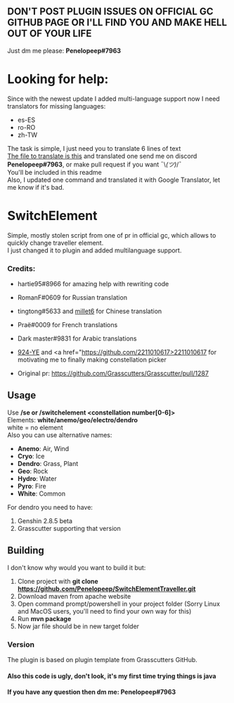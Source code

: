 ## DON'T POST PLUGIN ISSUES ON OFFICIAL GC GITHUB PAGE OR I'LL FIND YOU AND MAKE HELL OUT OF YOUR LIFE
Just dm me please: <b>Penelopeep#7963</b>

# Looking for help: <br>
Since with the newest update I added multi-language support now I need translators for missing languages:<br>
- es-ES
- ro-RO
- zh-TW <br>

The task is simple, I just need you to translate 6 lines of text <br>
<a href="https://github.com/Penelopeep/SwitchElementTraveller/blob/Main/src/main/resources/en_US.json">The file to translate is this</a> and translated one send me on discord <b>Penelopeep#7963</b>, or make pull request if you want ¯\\_(ツ)_/¯ <br>
You'll be included in this readme<br>
Also, I updated one command and translated it with Google Translator, let me know if it's bad.

# SwitchElement
Simple, mostly stolen script from one of pr in official gc, which allows to quickly change traveller element.<br>
I just changed it to plugin and added multilanguage support. <br>
### Credits:
- hartie95#8966 for amazing help with rewriting code
- RomanF#0609 for Russian translation
- tingtong#5633 and <a href="https://github.com/millet6">millet6</a> for Chinese translation
- Praë#0009 for French translations
- Dark master#9831 for Arabic translations
- <a href="https://github.com/924-YE">924-YE</a> and <a href="https://github.com/2211010617>2211010617</a> for motivating me to finally making constellation picker

- Original pr: https://github.com/Grasscutters/Grasscutter/pull/1287

## Usage
Use <b>/se <element> or /switchelement <element> <constellation number[0-6]></b><br>
Elements: <b>white/anemo/geo/electro/dendro</b> <br>
white = no element <br>
Also you can use alternative names:
- <b>Anemo</b>: Air, Wind
- <b>Cryo</b>: Ice
- <b>Dendro</b>: Grass, Plant
- <b>Geo</b>: Rock
- <b>Hydro</b>: Water
- <b>Pyro</b>: Fire
- <b>White</b>: Common

For dendro you need to have:
1. Genshin 2.8.5 beta
2. Grasscutter supporting that version


## Building
I don't know why would you want to build it but:
1. Clone project with <b>git clone https://github.com/Penelopeep/SwitchElementTraveller.git </b>
2. Download maven from apache website
3. Open command prompt/powershell in your project folder (Sorry Linux and MacOS users, you'll need to find your own way for this)
4. Run <b>mvn package</b>
5. Now jar file should be in new target folder

### Version
The plugin is based on plugin template from Grasscutters GitHub.

#### Also this code is ugly, don't look, it's my first time trying things is java
#### If you have any question then dm me: Penelopeep#7963

